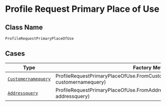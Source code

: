 
# Profile Request Primary Place of Use

## Class Name

`ProfileRequestPrimaryPlaceOfUse`

## Cases

| Type | Factory Method |
|  --- | --- |
| [`Customernamequery`](../../../doc/models/customernamequery.md) | ProfileRequestPrimaryPlaceOfUse.FromCustomernamequery(Customernamequery customernamequery) |
| [`Addressquery`](../../../doc/models/addressquery.md) | ProfileRequestPrimaryPlaceOfUse.FromAddressquery(Addressquery addressquery) |

